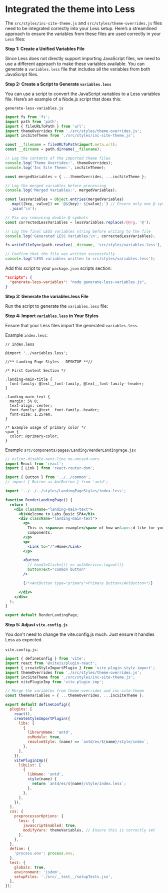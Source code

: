# Integrated the theme into Less

The `src/styles/inc-site-theme.js` and `src/styles/theme-overrides.js` files need to be integrated correctly into your Less setup. Here’s a streamlined approach to ensure the variables from these files are used correctly in your `Less` files:

**Step 1: Create a Unified Variables File**

Since Less does not directly support importing JavaScript files, we need to use a different approach to make these variables available. You can generate a `variables.less` file that includes all the variables from both JavaScript files.

**Step 2: Create a Script to Generate `variables.less`**

You can use a script to convert the JavaScript variables to a Less variables file. Here’s an example of a Node.js script that does this:

`generate-less-variables.js`

```js
import fs from 'fs';
import path from 'path';
import { fileURLToPath } from 'url';
import themeOverrides from './src/styles/theme-overrides.js';
import incSiteTheme from './src/styles/inc-site-theme.js';

const __filename = fileURLToPath(import.meta.url);
const __dirname = path.dirname(__filename);

// Log the contents of the imported theme files
console.log('Theme Overrides:', themeOverrides);
console.log('Inc Site Theme:', incSiteTheme);

const mergedVariables = { ...themeOverrides, ...incSiteTheme };

// Log the merged variables before processing
console.log('Merged Variables:', mergedVariables);

const lessVariables = Object.entries(mergedVariables)
  .map(([key, value]) => `@${key}: ${value};`) // Ensure only one @ symbol is used
  .join('\n');

// Fix any remaining double @ symbols
const correctedLessVariables = lessVariables.replace(/@@/g, '@');

// Log the final LESS variables string before writing to the file
console.log('Generated LESS Variables:\n', correctedLessVariables);

fs.writeFileSync(path.resolve(__dirname, 'src/styles/variables.less'), correctedLessVariables);

// Confirm that the file was written successfully
console.log('LESS variables written to src/styles/variables.less');

```

Add this script to your `package.json` scripts section:

```json
"scripts": {
  "generate-less-variables": "node generate-less-variables.js",
}
```

**Step 3: Generate the variables.less File**

Run the script to generate the `variables.less` file:

**Step 4: Import `variables.less` in Your Styles**

Ensure that your Less files import the generated `variables.less`.

Example `index.less`:

```less
// index.less

@import '../variables.less';

//** Landing Page Styles - DESKTOP **//

/* First Content Section */

.landing-main-title {
  font-family: @text__font-family, @text__font-family--header;
}

.landing-main-text {
  margin: 5% 0;
  text-align: center;
  font-family: @text__font-family--header;
  font-size: 1.25rem;
}

/* Example usage of primary color */
span {
  color: @primary-color;
}
```

Example `src/components/pages/Landing/RenderLandingPage.jsx`

```jsx
// eslint-disable-next-line no-unused-vars
import React from 'react';
import { Link } from 'react-router-dom';

import { Button } from '../../common';
// import { Button as AntButton } from 'antd';

import '../../../styles/LandingPageStyles/index.less';

function RenderLandingPage() {
  return (
    <div className="landing-main-text">
      <h1>Welcome to Labs Basic SPA</h1>
      <div className="landing-main-text">
        <p>
          This is <span>an example</span> of how we&apos;d like for you to approach page/routable
          components.
        </p>
        <p>
          <Link to="/">Home</Link>
        </p>

        <Button
          // handleClick={() => authService.logout()}
          buttonText="common button"
        />

        {/*<AntButton type="primary">Primary Button</AntButton>*/}

      </div>
    </div>
  );
}

export default RenderLandingPage;
```

**Step 5: Adjust `vite.config.js`**

You don't need to change the vite.config.js much. Just ensure it handles Less as expected.

`vite.config.js`:

```js
import { defineConfig } from 'vite';
import react from '@vitejs/plugin-react';
import { createStyleImportPlugin } from 'vite-plugin-style-import';
import themeOverrides from './src/styles/theme-overrides.js';
import incSiteTheme from './src/styles/inc-site-theme.js';
import vitePluginImp from 'vite-plugin-imp';

// Merge the variables from theme-overrides and inc-site-theme
const themeVariables = { ...themeOverrides, ...incSiteTheme };

export default defineConfig({
  plugins: [
    react(),
    createStyleImportPlugin({
      libs: [
        {
          libraryName: 'antd',
          esModule: true,
          resolveStyle: (name) => `antd/es/${name}/style/index`,
        },
      ],
    }),
    vitePluginImp({
      libList: [
        {
          libName: 'antd',
          style(name) {
            return `antd/es/${name}/style/index.less`;
          },
        },
      ],
    }),
  ],
  css: {
    preprocessorOptions: {
      less: {
        javascriptEnabled: true,
        modifyVars: themeVariables, // Ensure this is correctly set
      },
    },
  },
  define: {
    'process.env': process.env,
  },
  test: {
    globals: true,
    environment: 'jsdom',
    setupFiles: './src/__test__/setupTests.jsx',
  },
});
```